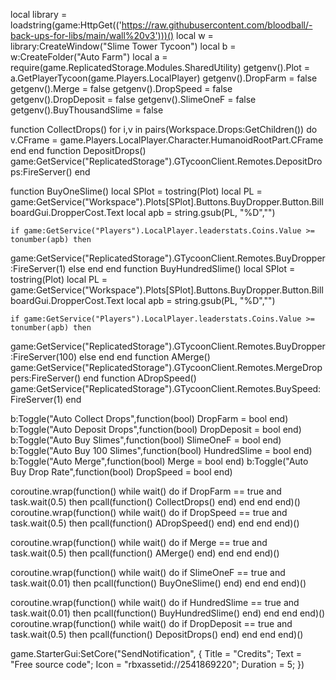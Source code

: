 local library = loadstring(game:HttpGet(('https://raw.githubusercontent.com/bloodball/-back-ups-for-libs/main/wall%20v3')))()
local w = library:CreateWindow("Slime Tower Tycoon")
local b = w:CreateFolder("Auto Farm")
local a = require(game.ReplicatedStorage.Modules.SharedUtility)
getgenv().Plot = a.GetPlayerTycoon(game.Players.LocalPlayer)
getgenv().DropFarm = false
getgenv().Merge = false
getgenv().DropSpeed = false
getgenv().DropDeposit = false
getgenv().SlimeOneF = false
getgenv().BuyThousandSlime = false


function CollectDrops()
	for i,v in pairs(Workspace.Drops:GetChildren()) do
		v.CFrame = game.Players.LocalPlayer.Character.HumanoidRootPart.CFrame
	end
end
function DepositDrops()
game:GetService("ReplicatedStorage").GTycoonClient.Remotes.DepositDrops:FireServer()
end

function BuyOneSlime()
	local SPlot = tostring(Plot)
	local PL = game:GetService("Workspace").Plots[SPlot].Buttons.BuyDropper.Button.BillboardGui.DropperCost.Text
	local apb = string.gsub(PL, "%D","")

	if game:GetService("Players").LocalPlayer.leaderstats.Coins.Value >= tonumber(apb) then
game:GetService("ReplicatedStorage").GTycoonClient.Remotes.BuyDropper:FireServer(1)
	else
	end
end
function BuyHundredSlime()
	local SPlot = tostring(Plot)
	local PL = game:GetService("Workspace").Plots[SPlot].Buttons.BuyDropper.Button.BillboardGui.DropperCost.Text
	local apb = string.gsub(PL, "%D","")

	if game:GetService("Players").LocalPlayer.leaderstats.Coins.Value >= tonumber(apb) then
game:GetService("ReplicatedStorage").GTycoonClient.Remotes.BuyDropper:FireServer(100)
	else
	end
end
function AMerge()
game:GetService("ReplicatedStorage").GTycoonClient.Remotes.MergeDroppers:FireServer()
end
function ADropSpeed()
game:GetService("ReplicatedStorage").GTycoonClient.Remotes.BuySpeed:FireServer(1)
end


b:Toggle("Auto Collect Drops",function(bool)
    DropFarm = bool
end)
b:Toggle("Auto Deposit Drops",function(bool)
	DropDeposit = bool
end)
b:Toggle("Auto Buy Slimes",function(bool)
	SlimeOneF = bool
end)
b:Toggle("Auto Buy 100 Slimes",function(bool)
    HundredSlime = bool
end)
b:Toggle("Auto Merge",function(bool)
	Merge = bool
end)
b:Toggle("Auto Buy Drop Rate",function(bool)
	DropSpeed = bool
end)


coroutine.wrap(function()
    while wait() do
        if DropFarm == true and task.wait(0.5) then
            pcall(function()
				CollectDrops()
            end)
        end
    end
end)()
coroutine.wrap(function()
    while wait() do
        if DropSpeed == true and task.wait(0.5) then
            pcall(function()
				ADropSpeed()
            end)
        end
    end
end)()

coroutine.wrap(function()
    while wait() do
        if Merge == true and task.wait(0.5) then
            pcall(function()
				AMerge()
            end)
        end
    end
end)()

coroutine.wrap(function()
    while wait() do
        if SlimeOneF == true and task.wait(0.01) then
            pcall(function()
				BuyOneSlime()
            end)
        end
    end
end)()

coroutine.wrap(function()
    while wait() do
        if HundredSlime == true and task.wait(0.01) then
            pcall(function()
				BuyHundredSlime()
            end)
        end
    end
end)()
coroutine.wrap(function()
    while wait() do
        if DropDeposit == true and task.wait(0.5) then
            pcall(function()
				DepositDrops()
            end)
        end
    end
end)()

game.StarterGui:SetCore("SendNotification", {
	Title = "Credits";
	Text = "Free source code";
	Icon = "rbxassetid://2541869220";
	Duration = 5;
})
